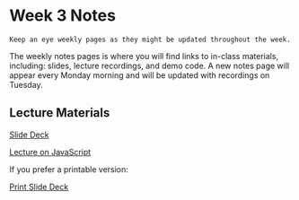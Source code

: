 Week 3 Notes
============================

```{note}
Keep an eye weekly pages as they might be updated throughout the week.
```

The weekly notes pages is where you will find links to in-class materials, including: slides, lecture recordings, and demo code. A new notes page will appear every Monday morning and will be updated with recordings on Tuesday.

## Lecture Materials


[Slide Deck](http://inf133.markbaldw.in/slides/slides.html?file=wk3.html)

[Lecture on JavaScript](https://uci.yuja.com/V/Video?v=9527669&node=41904631&a=199678614&autoplay=1)

If you prefer a printable version:

[Print Slide Deck](http://inf133.markbaldw.in/slides/slides.html?file=wk3.html?print-pdf)

